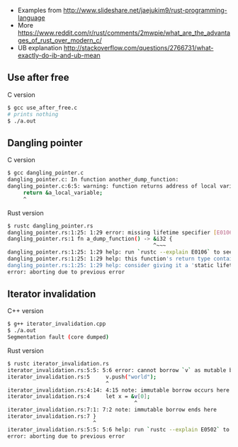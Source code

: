 - Examples from http://www.slideshare.net/jaejukim9/rust-programming-language
- More https://www.reddit.com/r/rust/comments/2mwpie/what_are_the_advantages_of_rust_over_modern_c/
- UB explanation http://stackoverflow.com/questions/2766731/what-exactly-do-ib-and-ub-mean

## Use after free

C version

```bash
$ gcc use_after_free.c
# prints nothing
$ ./a.out
```

## Dangling pointer

C version

```bash
$ gcc dangling_pointer.c
dangling_pointer.c: In function another_dump_function:
dangling_pointer.c:6:5: warning: function returns address of local variable [-Wreturn-local-addr]
     return &a_local_variable;
     ^
```

Rust version

```bash
$ rustc dangling_pointer.rs
dangling_pointer.rs:1:25: 1:29 error: missing lifetime specifier [E0106]
dangling_pointer.rs:1 fn a_dump_function() -> &i32 {
                                              ^~~~
dangling_pointer.rs:1:25: 1:29 help: run `rustc --explain E0106` to see a detailed explanation
dangling_pointer.rs:1:25: 1:29 help: this function's return type contains a borrowed value, but there is no value for it to be borrowed from
dangling_pointer.rs:1:25: 1:29 help: consider giving it a 'static lifetime
error: aborting due to previous error
```

## Iterator invalidation

C++ version

```bash
$ g++ iterator_invalidation.cpp
$ ./a.out
Segmentation fault (core dumped)
```

Rust version

```bash
$ rustc iterator_invalidation.rs
iterator_invalidation.rs:5:5: 5:6 error: cannot borrow `v` as mutable because it is also borrowed as immutable [E0502]
iterator_invalidation.rs:5     v.push("world");
                               ^
iterator_invalidation.rs:4:14: 4:15 note: immutable borrow occurs here
iterator_invalidation.rs:4     let x = &v[0];
                                        ^
iterator_invalidation.rs:7:1: 7:2 note: immutable borrow ends here
iterator_invalidation.rs:7 }
                           ^
iterator_invalidation.rs:5:5: 5:6 help: run `rustc --explain E0502` to see a detailed explanation
error: aborting due to previous error
```
